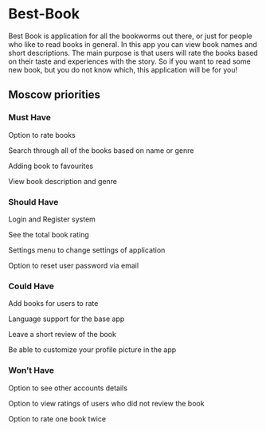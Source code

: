 # Best-Book
Best Book is application for all the bookworms out there, or just for people who like to read books in general. In this app you can view book names and short descriptions. The main purpose is that users will rate the books based on their taste and experiences with the story. So if you want to read some new book, but you do not know which, this application will be for you!

## Moscow priorities
### Must Have

Option to rate books

Search through all of the books based on name or genre

Adding book to favourites 

View book description and genre

### Should Have
Login and Register system

See the total book rating

Settings menu to change settings of application

Option to reset user password via email

### Could Have
Add books for users to rate

Language support for the base app

Leave a short review of the book

Be able to customize your profile picture in the app

### Won’t Have
Option to see other accounts details

Option to view ratings of users who did not review the book

Option to rate one book twice
